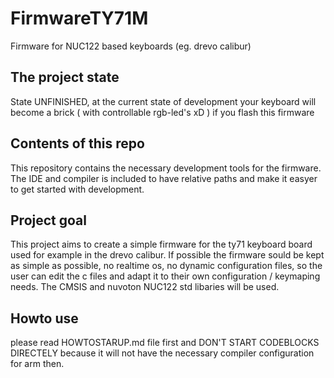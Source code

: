 # FirmwareTY71M
Firmware for NUC122 based keyboards (eg. drevo calibur)

## The project state
State UNFINISHED, at the current state of development your keyboard will become a brick ( with controllable rgb-led's xD ) if you flash this firmware

## Contents of this repo
This repository contains the necessary development tools for the firmware. The IDE and compiler is included to have relative paths and make it easyer to get started with development.

## Project goal
This project aims to create a simple firmware for the ty71 keyboard board used for example in the drevo calibur.
If possible the firmware sould be kept as simple as possible, no realtime os, no dynamic configuration files, so the user can edit the c files and adapt it to their own configuration / keymaping needs.
The CMSIS and nuvoton NUC122 std libaries will be used.

## Howto use
please read HOWTOSTARUP.md file first and DON'T START CODEBLOCKS DIRECTELY because it will not have the necessary compiler configuration for arm then.
